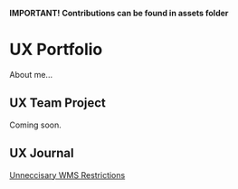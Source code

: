 __IMPORTANT! Contributions can be found in assets folder__
# UX Portfolio

About me...

## UX Team Project

Coming soon.

## UX Journal

[Unneccisary WMS Restrictions](j01/j01.md)
